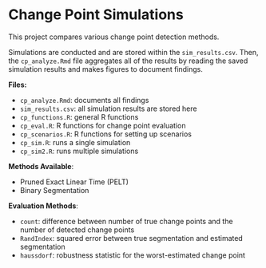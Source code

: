 # Change Point Simulations
This project compares various change point detection methods. 

Simulations are conducted and are stored within the `sim_results.csv`. Then, the `cp_analyze.Rmd` file aggregates all of the results by reading the saved simulation results and makes figures to document findings.

**Files:**  
- `cp_analyze.Rmd`: documents all findings
- `sim_results.csv`: all simulation results are stored here
- `cp_functions.R`: general R functions
- `cp_eval.R`: R functions for change point evaluation
- `cp_scenarios.R`: R functions for setting up scenarios
- `cp_sim.R`: runs a single simulation
- `cp_sim2.R`: runs multiple simulations

**Methods Available**:  
- Pruned Exact Linear Time (PELT)
- Binary Segmentation

**Evaluation Methods**:  
- `count`: difference between number of true change points and the number of detected change points
- `RandIndex`: squared error between true segmentation and estimated segmentation
- `haussdorf`: robustness statistic for the worst-estimated change point

